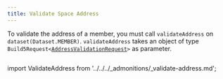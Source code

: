 ```yaml
---
title: Validate Space Address
---
```


To validate the address of a member, you must call `validateAddress` on `dataset(Dataset.MEMBER)`. `validateAddress` takes an object of type `Build5Request<`[`AddressValidationRequest`](../../../reference-api/interfaces/AddressValidationRequest.md)`>` as parameter.

```tsx file=../../../../../packages/sdk/examples/member/validate_address.ts#L16-L30
```

import ValidateAddress from '../../../_admonitions/_validate-address.md';

<ValidateAddress/>
